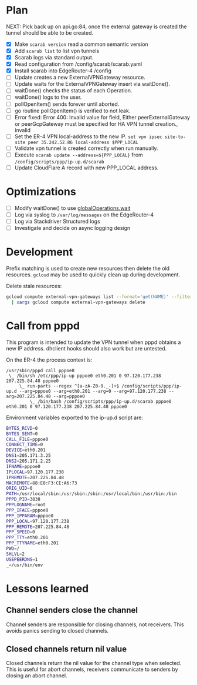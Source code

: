 Plan
===

NEXT: Pick back up on api.go:84, once the external gateway is created the
tunnel should be able to be created.

 * [x] Make `scarab version` read a common semantic version
 * [x] Add `scarab list` to list vpn tunnels
 * [x] Scarab logs via standard output.
 * [x] Read configuration from /config/scarab/scarab.yaml
 * [x] Install scarab into EdgeRouter-4 /config
 * [ ] Update creates a new ExternalVPNGateway resource.
 * [ ] Update waits for the ExternalVPNGateway insert via waitDone().
 * [ ] waitDone() checks the status of each Operation.
 * [ ] waitDone() logs to the user.
 * [ ] pollOpenItem() sends forever until aborted.
 * [ ] go routine pollOpenItem() is verified to not leak.
 * [ ] Error fixed: Error 400: Invalid value for field, Either
     peerExternalGateway or peerGcpGateway must be specified for HA VPN tunnel
     creation., invalid
 * [ ] Set the ER-4 VPN local-address to the new IP.  `set vpn ipsec
     site-to-site peer 35.242.52.86 local-address $PPP_LOCAL`
 * [ ] Validate vpn tunnel is created correctly when run manually.
 * [ ] Execute `scarab update --address=${PPP_LOCAL}` from
     `/config/scripts/ppp/ip-up.d/scarab`
 * [ ] Update CloudFlare A record with new PPP_LOCAL address.

Optimizations
===

 * [ ] Modify waitDone() to use [globalOperations.wait][wait]
 * [ ] Log via syslog to `/var/log/messages` on the EdgeRouter-4
 * [ ] Log via Stackdriver Structured logs
 * [ ] Investigate and decide on async logging design

Development
===

Prefix matching is used to create new resources then delete the old resources.
`gcloud` may be used to quickly clean up during development.

Delete stale resources:

```bash
gcloud compute external-vpn-gateways list --format='get(NAME)' --filter='name:tun1*' \
  | xargs gcloud compute external-vpn-gateways delete
```

Call from pppd
===

This program is intended to update the VPN tunnel when pppd obtains a new IP
address.  dhclient hooks should also work but are untested.

On the ER-4 the process context is:

```
/usr/sbin/pppd call pppoe0
 \_ /bin/sh /etc/ppp/ip-up pppoe0 eth0.201 0 97.120.177.238 207.225.84.48 pppoe0
     \_ run-parts --regex ^[a-zA-Z0-9._-]+$ /config/scripts/ppp/ip-up.d --arg=pppoe0 --arg=eth0.201 --arg=0 --arg=97.120.177.238 --arg=207.225.84.48 --arg=pppoe0
         \_ /bin/bash /config/scripts/ppp/ip-up.d/scarab pppoe0 eth0.201 0 97.120.177.238 207.225.84.48 pppoe0
```

Environment variables exported to the ip-up.d script are:

```bash
BYTES_RCVD=0
BYTES_SENT=0
CALL_FILE=pppoe0
CONNECT_TIME=0
DEVICE=eth0.201
DNS1=205.171.3.25
DNS2=205.171.2.25
IFNAME=pppoe0
IPLOCAL=97.120.177.238
IPREMOTE=207.225.84.48
MACREMOTE=88:E0:F3:CE:A6:73
ORIG_UID=0
PATH=/usr/local/sbin:/usr/sbin:/sbin:/usr/local/bin:/usr/bin:/bin
PPPD_PID=3838
PPPLOGNAME=root
PPP_IFACE=pppoe0
PPP_IPPARAM=pppoe0
PPP_LOCAL=97.120.177.238
PPP_REMOTE=207.225.84.48
PPP_SPEED=0
PPP_TTY=eth0.201
PPP_TTYNAME=eth0.201
PWD=/
SHLVL=2
USEPEERDNS=1
_=/usr/bin/env
```

Lessons learned
===

Channel senders close the channel
---

Channel senders are responsible for closing channels, not receivers.  This
avoids panics sending to closed channels.

Closed channels return nil value
---

Closed channels return the nil value for the channel type when selected.  This
is useful for abort channels, receivers communicate to senders by closing an
abort channel.

[wait]: https://cloud.google.com/compute/docs/reference/rest/v1/globalOperations/wait
